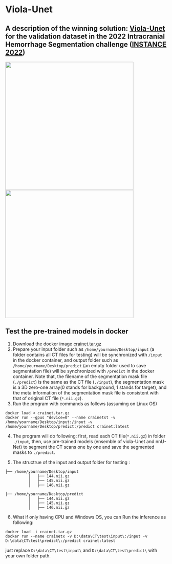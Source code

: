# Viola-Unet
A description of the winning solution: [Viola-Unet](https://arxiv.org/abs/2208.06313) for the validation dataset in the 2022 Intracranial Hemorrhage Segmentation challenge ([INSTANCE 2022](https://instance.grand-challenge.org/))
---
<img align="top" src="demo/125_0.923.gif" width="400"/> <img align="top" src="demo/105_0.881.gif" width="400"/>

## Test the pre-trained models in docker
1. Download the docker image [crainet.tar.gz](https://e1.pcloud.link/publink/show?code=XZTBy4ZYwtUXUhrCk4QfIMQCiPHl7KneUzk)
2. Prepare your input folder such as ```/home/yourname/Desktop/input``` (a folder contains all CT files for testing) will be synchronized with ```/input``` in the docker container, and output folder such as 
```/home/yourname/Desktop/predict``` (an empty folder used to save segmentation file) will be synchronized with ```/predict``` in the docker container. Note that, the filename of the segmentation mask file (```./predict```) is the same as the CT file (```./input```), the segmentation mask is a 3D zero-one array(0 stands for background, 1 stands for target), and the meta information of the segmentation mask file is consistent with that of original CT file (```*.nii.gz```). 
3. Run the program with commands as follows (assuming on Linux OS)
```
docker load < crainet.tar.gz
docker run --gpus "device=0" --name crainetst -v /home/yourname/Desktop/input:/input -v /home/yourname/Desktop/predict:/predict crainet:latest
```
4. The program will do following: first, read each CT file(```*.nii.gz```) in folder ```./input```, then, use pre-trained models (ensemble of viola-Unet and nnU-Net) to segment the CT scans one by one and save the segmented masks to ```./predict```. 

5. The structrue of the input and output folder for testing :
```
├── /home/yourname/Desktop/input
          │   ├── 144.nii.gz
          │   ├── 145.nii.gz
          │   ├── 146.nii.gz

├── /home/yourname/Desktop/predict
          │   ├── 144.nii.gz
          │   ├── 145.nii.gz
          │   ├── 146.nii.gz
```
6. What if only having CPU and Windows OS, you can Run the inference as following: 
```
docker load -i crainet.tar.gz
docker run --name crainetx -v D:\data\CT\test\input\:/input -v D:\data\CT\test\predict\:/predict crainet:latest
```
just replace ```D:\data\CT\test\input\``` and ```D:\data\CT\test\predict\``` with your own folder path. 
